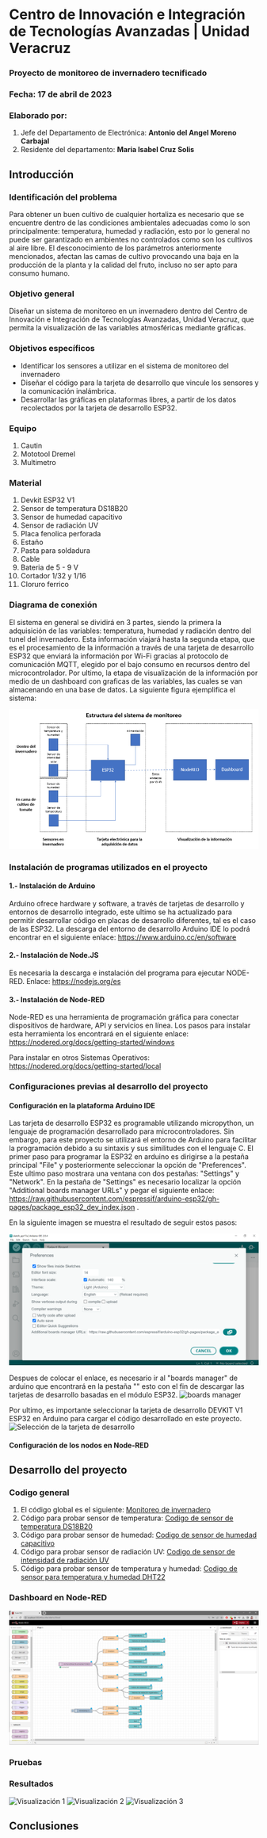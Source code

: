 # Centro de Innovación e Integración de Tecnologías Avanzadas | Unidad Veracruz

### Proyecto de monitoreo de invernadero tecnificado
### Fecha: 17 de abril de 2023

### Elaborado por:
1. Jefe del Departamento de Electrónica: **Antonio del Angel Moreno Carbajal**
2. Residente del departamento: **Maria Isabel Cruz Solis**

## Introducción

### Identificación del problema 
Para obtener un buen cultivo de cualquier hortaliza es necesario que se encuentre dentro de las condiciones ambientales adecuadas como lo son principalmente: temperatura, humedad y radiación, esto por lo general no puede ser garantizado en ambientes no controlados como son los cultivos al aire libre. El desconocimiento de los parámetros anteriormente mencionados, afectan las camas de cultivo provocando una baja en la producción de la planta y la calidad del fruto, incluso no ser apto para consumo humano. 

### Objetivo general
Diseñar un sistema de monitoreo en un invernadero dentro del Centro de Innovación e Integración de Tecnologías Avanzadas, Unidad Veracruz, que permita la visualización de las variables atmosféricas mediante gráficas. 

### Objetivos específicos
- Identificar los sensores a utilizar en el sistema de monitoreo del invernadero 
- Diseñar el código para la tarjeta de desarrollo que vincule los sensores y la comunicación inalámbrica. 
- Desarrollar las gráficas en plataformas libres, a partir de los datos recolectados por la tarjeta de desarrollo ESP32. 

### Equipo
1. Cautin
2. Mototool Dremel
3. Multimetro

### Material
1. Devkit ESP32 V1
2. Sensor de temperatura DS18B20
3. Sensor de humedad capacitivo
4. Sensor de radiación UV
5. Placa fenolica perforada
6. Estaño
7. Pasta para soldadura
8. Cable
9. Bateria de 5 - 9 V
10. Cortador 1/32 y 1/16
11. Cloruro ferrico

### Diagrama de conexión
El sistema en general se dividirá en 3 partes, siendo la primera la adquisición de las variables: temperatura, humedad y radiación dentro del tunel del invernadero. Esta información viajará hasta la segunda etapa, que es el procesamiento de la información a través de una tarjeta de desarrollo ESP32 que enviará la información por Wi-Fi gracias al protocolo de comunicación MQTT, elegido por el bajo consumo en recursos dentro del microcontrolador. Por ultimo, la etapa de visualización de la información por medio de un dashboard con graficas de las variables, las cuales se van almacenando en una base de datos. La siguiente figura ejemplifica el sistema:

![Diagrama general del sistema](https://github.com/AntonioAMCarbajal/Proyecto-Invernaderos/blob/main/Imagenes/Diagrama%20general%20del%20sistema.PNG)


### Instalación de programas utilizados en el proyecto
#### 1.- Instalación de Arduino
Arduino ofrece hardware y software, a través de tarjetas de desarrollo y entornos de desarrollo integrado, este ultimo se ha actualizado para permitir desarrollar código en placas de desarrollo diferentes, tal es el caso de las ESP32. La descarga del entorno de desarrollo Arduino IDE lo podrá encontrar en el siguiente enlace: https://www.arduino.cc/en/software

#### 2.- Instalación de Node.JS
Es necesaria la descarga e instalación del programa para ejecutar NODE-RED. Enlace: https://nodejs.org/es

#### 3.- Instalación de Node-RED
Node-RED es una herramienta de programación gráfica para conectar dispositivos de hardware, API y servicios en línea. Los pasos para instalar esta herramienta los encontrará en el siguiente enlace: https://nodered.org/docs/getting-started/windows

Para instalar en otros Sistemas Operativos: https://nodered.org/docs/getting-started/local


### Configuraciones previas al desarrollo del proyecto

#### Configuración en la plataforma Arduino IDE
Las tarjeta de desarrollo ESP32 es programable utilizando micropython, un lenguaje de programación desarrollado para microcontroladores. Sin embargo, para este proyecto se utilizará el entorno de Arduino para facilitar la programación debido a su sintaxis y sus similitudes con el lenguaje C.
El primer paso para programar la ESP32 en arduino es dirigirse a la pestaña principal "File" y posteriormente seleccionar la opción de "Preferences". Este ultimo paso mostrara una ventana con dos pestañas: "Settings" y "Network". En la pestaña de "Settings" es necesario localizar la opción "Additional boards manager URLs" y pegar el siguiente enlace: https://raw.githubusercontent.com/espressif/arduino-esp32/gh-pages/package_esp32_dev_index.json . 

En la siguiente imagen se muestra el resultado de seguir estos pasos:

![Administrador de tarjetas en arduino](https://github.com/AntonioAMCarbajal/Proyecto-Invernaderos/blob/main/Imagenes/Administrador%20de%20tarjetas%20en%20arduino.PNG)

Despues de colocar el enlace, es necesario ir al "boards manager" de arduino que encontrará en la pestaña "" esto con el fin de descargar las tarjetas de desarrollo basadas en el módulo ESP32.
![boards manager]()

Por ultimo, es importante seleccionar la tarjeta de desarrollo DEVKIT V1 ESP32 en Arduino para cargar el código desarrollado en este proyecto.
![Selección de la tarjeta de desarrollo]()

#### Configuración de los nodos en Node-RED
 
## Desarrollo del proyecto



### Codigo general

1. El código global es el siguiente: [Monitoreo de invernadero](https://github.com/AntonioAMCarbajal/Proyecto-Invernaderos/tree/main/Monitoreo_de_invernadero "Monitoreo de invernadero")
2. Código para probar sensor de temperatura: [Codigo de sensor de temperatura DS18B20]()
3. Código para probar sensor de humedad: [Codigo de sensor de humedad capacitivo](https://github.com/AntonioAMCarbajal/Proyecto-Invernaderos/blob/main/Prueba%20de%20sensores%20individuales/Sensor_de_humedad/Sensor_de_humedad.ino)
4. Código para probar sensor de radiación UV: [Codigo de sensor de intensidad de radiación UV](https://github.com/AntonioAMCarbajal/Proyecto-Invernaderos/blob/main/Prueba%20de%20sensores%20individuales/Sensor_de_radiacion_uv/Sensor_de_radiacion_uv.ino) 
5. Código para probar sensor de temperatura y humedad: [Codigo de sensor para temperatura y humedad DHT22](https://github.com/AntonioAMCarbajal/Proyecto-Invernaderos/blob/main/Prueba%20de%20sensores%20individuales/Sensor_de_temperatura_y_humedad_DHT22/Sensor_de_temperatura_y_humedad_DHT22.ino)

### Dashboard en Node-RED
![Flujo del programa en NodeRed](https://github.com/AntonioAMCarbajal/Proyecto-Invernaderos/blob/main/Imagenes/Flujo%20del%20programa%20en%20NodeRED.png)


### Pruebas

### Resultados
![Visualización 1](https://github.com/AntonioAMCarbajal/Proyecto-Invernaderos/blob/main/Imagenes/Visualizaci%C3%B3n%20de%20las%20variables%20atmosfericas_1.png)
![Visualización 2](https://github.com/AntonioAMCarbajal/Proyecto-Invernaderos/blob/main/Imagenes/Visualizaci%C3%B3n%20de%20las%20variables%20atmosfericas_2.png)
![Visualización 3](https://github.com/AntonioAMCarbajal/Proyecto-Invernaderos/blob/main/Imagenes/Visualizaci%C3%B3n%20de%20las%20variables%20atmosfericas_3.png)
## Conclusiones
